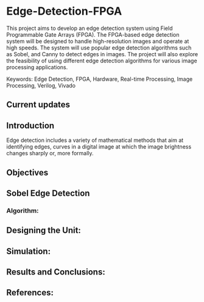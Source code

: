 # Edge-Detection-FPGA

This project aims to develop an edge detection system using Field Programmable Gate Arrays (FPGA). The FPGA-based edge detection system will be designed to handle high-resolution images and operate at high speeds. The system will use popular edge detection algorithms such as Sobel, and Canny to detect edges in images. The project will also explore the feasibility of using different edge detection algorithms for various image processing applications.

Keywords: Edge Detection, FPGA, Hardware, Real-time Processing, Image Processing, Verilog, Vivado

## Current updates

## Introduction

Edge detection includes a variety of mathematical methods that aim at identifying edges, curves in a digital image at which the image brightness changes sharply or, more formally.
## Objectives

## Sobel Edge Detection

### Algorithm:

## Designing the Unit:

## Simulation:

## Results and Conclusions:

## References:
